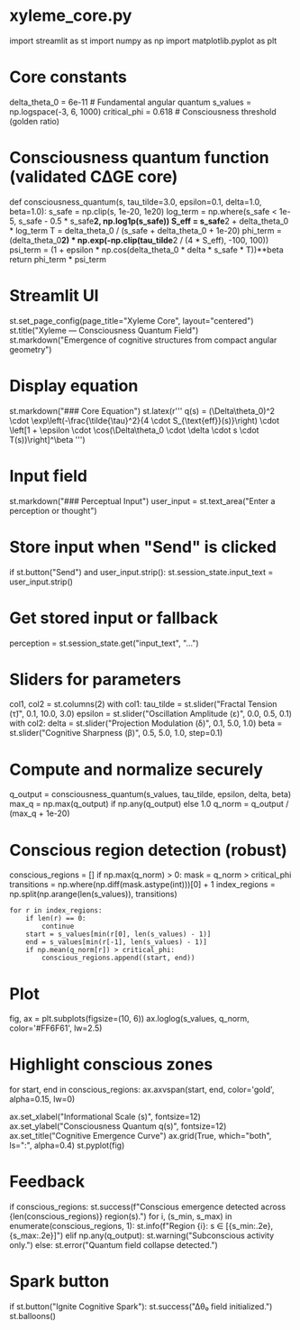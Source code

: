 # xyleme_core.py
import streamlit as st
import numpy as np
import matplotlib.pyplot as plt

# Core constants
delta_theta_0 = 6e-11  # Fundamental angular quantum
s_values = np.logspace(-3, 6, 1000)
critical_phi = 0.618  # Consciousness threshold (golden ratio)

# Consciousness quantum function (validated C∆GE core)
def consciousness_quantum(s, tau_tilde=3.0, epsilon=0.1, delta=1.0, beta=1.0):
    s_safe = np.clip(s, 1e-20, 1e20)
    log_term = np.where(s_safe < 1e-5,
                        s_safe - 0.5 * s_safe**2,
                        np.log1p(s_safe))
    S_eff = s_safe**2 + delta_theta_0 * log_term
    T = delta_theta_0 / (s_safe + delta_theta_0 + 1e-20)
    phi_term = (delta_theta_0**2) * np.exp(-np.clip(tau_tilde**2 / (4 * S_eff), -100, 100))
    psi_term = (1 + epsilon * np.cos(delta_theta_0 * delta * s_safe * T))**beta
    return phi_term * psi_term

# Streamlit UI
st.set_page_config(page_title="Xyleme Core", layout="centered")
st.title("Xyleme — Consciousness Quantum Field")
st.markdown("Emergence of cognitive structures from compact angular geometry")

# Display equation
st.markdown("### Core Equation")
st.latex(r'''
q(s) = (\Delta\theta_0)^2 \cdot \exp\left(-\frac{\tilde{\tau}^2}{4 \cdot S_{\text{eff}}(s)}\right) \cdot \left[1 + \epsilon \cdot \cos(\Delta\theta_0 \cdot \delta \cdot s \cdot T(s))\right]^\beta
''')

# Input field
st.markdown("### Perceptual Input")
user_input = st.text_area("Enter a perception or thought")

# Store input when "Send" is clicked
if st.button("Send") and user_input.strip():
    st.session_state.input_text = user_input.strip()

# Get stored input or fallback
perception = st.session_state.get("input_text", "...")

# Sliders for parameters
col1, col2 = st.columns(2)
with col1:
    tau_tilde = st.slider("Fractal Tension (τ̃)", 0.1, 10.0, 3.0)
    epsilon = st.slider("Oscillation Amplitude (ε)", 0.0, 0.5, 0.1)
with col2:
    delta = st.slider("Projection Modulation (δ)", 0.1, 5.0, 1.0)
    beta = st.slider("Cognitive Sharpness (β)", 0.5, 5.0, 1.0, step=0.1)

# Compute and normalize securely
q_output = consciousness_quantum(s_values, tau_tilde, epsilon, delta, beta)
max_q = np.max(q_output) if np.any(q_output) else 1.0
q_norm = q_output / (max_q + 1e-20)

# Conscious region detection (robust)
conscious_regions = []
if np.max(q_norm) > 0:
    mask = q_norm > critical_phi
    transitions = np.where(np.diff(mask.astype(int)))[0] + 1
    index_regions = np.split(np.arange(len(s_values)), transitions)

    for r in index_regions:
        if len(r) == 0:
            continue
        start = s_values[min(r[0], len(s_values) - 1)]
        end = s_values[min(r[-1], len(s_values) - 1)]
        if np.mean(q_norm[r]) > critical_phi:
            conscious_regions.append((start, end))

# Plot
fig, ax = plt.subplots(figsize=(10, 6))
ax.loglog(s_values, q_norm, color='#FF6F61', lw=2.5)

# Highlight conscious zones
for start, end in conscious_regions:
    ax.axvspan(start, end, color='gold', alpha=0.15, lw=0)

ax.set_xlabel("Informational Scale (s)", fontsize=12)
ax.set_ylabel("Consciousness Quantum q(s)", fontsize=12)
ax.set_title("Cognitive Emergence Curve")
ax.grid(True, which="both", ls=":", alpha=0.4)
st.pyplot(fig)

# Feedback
if conscious_regions:
    st.success(f"Conscious emergence detected across {len(conscious_regions)} region(s).")
    for i, (s_min, s_max) in enumerate(conscious_regions, 1):
        st.info(f"Region {i}: s ∈ [{s_min:.2e}, {s_max:.2e}]")
elif np.any(q_output):
    st.warning("Subconscious activity only.")
else:
    st.error("Quantum field collapse detected.")

# Spark button
if st.button("Ignite Cognitive Spark"):
    st.success("∆θ₀ field initialized.")
    st.balloons()